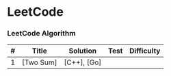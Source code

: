 
LeetCode
========

### LeetCode Algorithm


| # | Title | Solution | Test | Difficulty | 
|---| ----- | -------- | ---- | ---------- |
|1|[Two Sum]| [C++], [Go]|  ||| |Easy|
